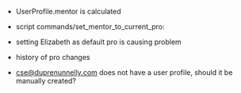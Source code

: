 - UserProfile.mentor is calculated

- script commands/set_mentor_to_current_pro: 

- setting Elizabeth as default pro is causing problem

- history of pro changes

- cse@duprenunnelly.com does not have a user profile, should it be manually created?